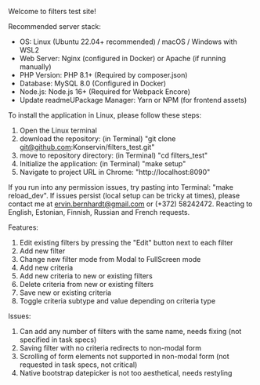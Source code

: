 Welcome to filters test site!

Recommended server stack:

* OS: Linux (Ubuntu 22.04+ recommended) / macOS / Windows with WSL2
* Web Server: Nginx (configured in Docker) or Apache (if running manually)
* PHP Version: PHP 8.1+ (Required by composer.json)
* Database: MySQL 8.0 (Configured in Docker)
* Node.js: Node.js 16+ (Required for Webpack Encore)
* Update readmeUPackage Manager: Yarn or NPM (for frontend assets)


To install the application in Linux, please follow these steps:

1. Open the Linux terminal
2. download the repository:
   (in Terminal) "git clone git@github.com:Konservin/filters_test.git"
3. move to repository directory:
   (in Terminal) "cd filters_test"
4. Initialize the application:
   (in Terminal) "make setup"
5. Navigate to project URL in Chrome: "http://localhost:8090"

If you run into any permission issues, try pasting into Terminal:
	"make reload_dev".
If issues persist (local setup can be tricky at times), please contact me at ervin.bernhardt@gmail.com or (+372) 58242472. Reacting to English, Estonian, Finnish, Russian and French requests.

Features:

1. Edit existing filters by pressing the "Edit" button next to each filter
2. Add new filter
3. Change new filter mode from Modal to FullScreen mode
4. Add new criteria
5. Add new criteria to new or existing filters
6. Delete criteria from new or existing filters
7. Save new or existing criteria
8. Toggle criteria subtype and value depending on criteria type

Issues:
1. Can add any number of filters with the same name, needs fixing (not specified in task specs)
2. Saving filter with no criteria redirects to non-modal form
3. Scrolling of form elements not supported in non-modal form (not requested in task specs, not critical)
4. Native bootstrap datepicker is not too aesthetical, needs restyling
